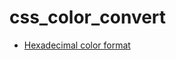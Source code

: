 # css_color_convert

* [Hexadecimal color format](https://developer.mozilla.org/en-US/docs/Web/CSS/hex-color)



